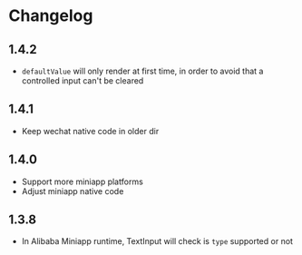 # Changelog

## 1.4.2

- `defaultValue` will only render at first time, in order to avoid that a controlled input can't be cleared

## 1.4.1

- Keep wechat native code in older dir

## 1.4.0

- Support more miniapp platforms
- Adjust miniapp native code

## 1.3.8

- In Alibaba Miniapp runtime, TextInput will check is `type` supported or not
